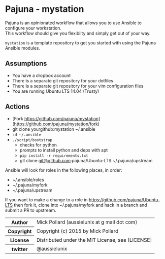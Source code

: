 # Pajuna - mystation

Pajuna is an opinionated workflow that allows you to use Ansible to configure your workstation.  
This workflow should give you flexibilty and simply get out of your way.

`mystation` is a template repository to get you started with using the Pajuna Ansible modules.

## Assumptions

* You have a dropbox account
* There is a separate git repository for your dotfiles
* There is a separate git repository for your vim configuration files
* You are running Ubuntu LTS 14.04 (Trusty)

## Actions

* [Fork https://github.com/pajuna/mystation](https://github.com/pajuna/mystation/fork)
* git clone yourgithub:mystation ~/.ansible
* `cd ~/.ansible`
* `./script/bootstrap`
  * checks for python
  * prompts to install python and deps with apt
  * `pip install -r requirements.txt`
  * git clone git@github.com:pajuna/Ubuntu-LTS ~/.pajuna/upstream

Ansible will look for roles in the following places, in order:
* ~/.ansible/roles
* ~/.pajuna/myfork
* ~/.pajuna/upstream

If you want to make a change to a role in https://github.com/pajuna/Ubuntu-LTS then fork it, clone into ~/.pajuna/myfork and hack in a branch and submit a PR to upstream.

<table>
  <tr>
    <th>Author</th><td>Mick Pollard (aussielunix at g mail dot com)</td>
  </tr>
  <tr>
    <th>Copyright</th><td>Copyright (c) 2015 by Mick Pollard</td>
  </tr>
  <tr>
    <th>License</th><td>Distributed under the MIT License, see [LICENSE]</td>
  </tr>
  <tr>
    <th>twitter </th><td>@aussielunix</td>
  </tr>
</table>
